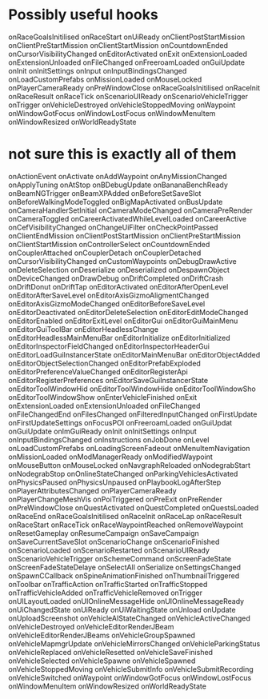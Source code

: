 # Possibly useful hooks

onRaceGoalsInitilised
onRaceStart
onUiReady
onClientPostStartMission
onClientPreStartMission
onClientStartMission
onCountdownEnded
onCursorVisibilityChanged
onEditorActivated
onExit
onExtensionLoaded
onExtensionUnloaded
onFileChanged
onFreeroamLoaded
onGuiUpdate
onInit
onInitSettings
onInput
onInputBindingsChanged
onLoadCustomPrefabs
onMissionLoaded
onMouseLocked
onPlayerCameraReady
onPreWindowClose
onRaceGoalsInitilised
onRaceInit
onRaceResult
onRaceTick
onScenarioUIReady
onScenarioVehicleTrigger
onTrigger
onVehicleDestroyed
onVehicleStoppedMoving
onWaypoint
onWindowGotFocus
onWindowLostFocus
onWindowMenuItem
onWindowResized
onWorldReadyState

# not sure this is exactly all of them
onActionEvent
onActivate
onAddWaypoint
onAnyMissionChanged
onApplyTuning
onAtStop
onBDebugUpdate
onBananaBenchReady
onBeamNGTrigger
onBeamXPAdded
onBeforeSetSaveSlot
onBeforeWalkingModeToggled
onBigMapActivated
onBusUpdate
onCameraHandlerSetInitial
onCameraModeChanged
onCameraPreRender
onCameraToggled
onCareerActivatedWhileLevelLoaded
onCareerActive
onCefVisibilityChanged
onChangeUiFilter
onCheckPointPassed
onClientEndMission
onClientPostStartMission
onClientPreStartMission
onClientStartMission
onControllerSelect
onCountdownEnded
onCouplerAttached
onCouplerDetach
onCouplerDetached
onCursorVisibilityChanged
onCustomWaypoints
onDebugDrawActive
onDeleteSelection
onDeserialize
onDeserialized
onDespawnObject
onDeviceChanged
onDrawDebug
onDriftCompleted
onDriftCrash
onDriftDonut
onDriftTap
onEditorActivated
onEditorAfterOpenLevel
onEditorAfterSaveLevel
onEditorAxisGizmoAligmentChanged
onEditorAxisGizmoModeChanged
onEditorBeforeSaveLevel
onEditorDeactivated
onEditorDeleteSelection
onEditorEditModeChanged
onEditorEnabled
onEditorExitLevel
onEditorGui
onEditorGuiMainMenu
onEditorGuiToolBar
onEditorHeadlessChange
onEditorHeadlessMainMenuBar
onEditorInitialize
onEditorInitialized
onEditorInspectorFieldChanged
onEditorInspectorHeaderGui
onEditorLoadGuiInstancerState
onEditorMainMenuBar
onEditorObjectAdded
onEditorObjectSelectionChanged
onEditorPrefabExploded
onEditorPreferenceValueChanged
onEditorRegisterApi
onEditorRegisterPreferences
onEditorSaveGuiInstancerState
onEditorToolWindowHid
onEditorToolWindowHide
onEditorToolWindowSho
onEditorToolWindowShow
onEnterVehicleFinished
onExit
onExtensionLoaded
onExtensionUnloaded
onFileChanged
onFileChangedEnd
onFilesChanged
onFilteredInputChanged
onFirstUpdate
onFirstUpdateSettings
onFocusPOI
onFreeroamLoaded
onGuiUpdat
onGuiUpdate
onImGuiReady
onInit
onInitSettings
onInput
onInputBindingsChanged
onInstructions
onJobDone
onLevel
onLoadCustomPrefabs
onLoadingScreenFadeout
onMenuItemNavigation
onMissionLoaded
onModManagerReady
onModifiedWaypoint
onMouseButton
onMouseLocked
onNavgraphReloaded
onNodegrabStart
onNodegrabStop
onOnlineStateChanged
onParkingVehiclesActivated
onPhysicsPaused
onPhysicsUnpaused
onPlaybookLogAfterStep
onPlayerAttributesChanged
onPlayerCameraReady
onPlayerChangeMeshVis
onPoiTriggered
onPreExit
onPreRender
onPreWindowClose
onQuestActivated
onQuestCompleted
onQuestsLoaded
onRaceEnd
onRaceGoalsInitilised
onRaceInit
onRaceLap
onRaceResult
onRaceStart
onRaceTick
onRaceWaypointReached
onRemoveWaypoint
onResetGameplay
onResumeCampaign
onSaveCampaign
onSaveCurrentSaveSlot
onScenarioChange
onScenarioFinished
onScenarioLoaded
onScenarioRestarted
onScenarioUIReady
onScenarioVehicleTrigger
onSchemeCommand
onScreenFadeState
onScreenFadeStateDelaye
onSelectAll
onSerialize
onSettingsChanged
onSpawnCCallback
onSpineAnimationFinished
onThumbnailTriggered
onToolbar
onTrafficAction
onTrafficStarted
onTrafficStopped
onTrafficVehicleAdded
onTrafficVehicleRemoved
onTrigger
onUILayoutLoaded
onUIOnlineMessageHide
onUIOnlineMessageReady
onUiChangedState
onUiReady
onUiWaitingState
onUnload
onUpdate
onUploadScreenshot
onVehicleAIStateChanged
onVehicleActiveChanged
onVehicleDestroyed
onVehicleEditorRenderJBeam
onVehicleEditorRenderJBeams
onVehicleGroupSpawned
onVehicleMapmgrUpdate
onVehicleMirrorsChanged
onVehicleParkingStatus
onVehicleReplaced
onVehicleResetted
onVehicleSaveFinished
onVehicleSelected
onVehicleSpawne
onVehicleSpawned
onVehicleStoppedMoving
onVehicleSubmitInfo
onVehicleSubmitRecording
onVehicleSwitched
onWaypoint
onWindowGotFocus
onWindowLostFocus
onWindowMenuItem
onWindowResized
onWorldReadyState
